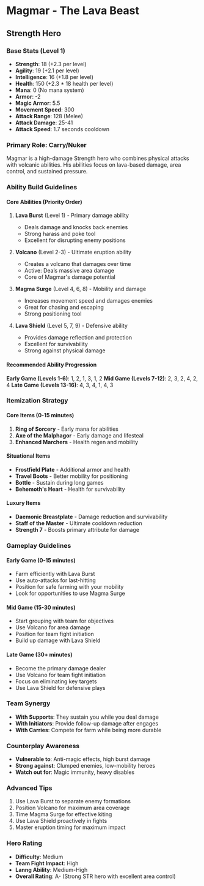 # Magmar - The Lava Beast
## Strength Hero

### Base Stats (Level 1)
- **Strength**: 18 (+2.3 per level)
- **Agility**: 19 (+2.1 per level)
- **Intelligence**: 16 (+1.8 per level)
- **Health**: 150 (+2.3 * 18 health per level)
- **Mana**: 0 (No mana system)
- **Armor**: -2
- **Magic Armor**: 5.5
- **Movement Speed**: 300
- **Attack Range**: 128 (Melee)
- **Attack Damage**: 25-41
- **Attack Speed**: 1.7 seconds cooldown

### Primary Role: Carry/Nuker
Magmar is a high-damage Strength hero who combines physical attacks with volcanic abilities. His abilities focus on lava-based damage, area control, and sustained pressure.

### Ability Build Guidelines

#### Core Abilities (Priority Order)
1. **Lava Burst** (Level 1) - Primary damage ability
   - Deals damage and knocks back enemies
   - Strong harass and poke tool
   - Excellent for disrupting enemy positions

2. **Volcano** (Level 2-3) - Ultimate eruption ability
   - Creates a volcano that damages over time
   - Active: Deals massive area damage
   - Core of Magmar's damage potential

3. **Magma Surge** (Level 4, 6, 8) - Mobility and damage
   - Increases movement speed and damages enemies
   - Great for chasing and escaping
   - Strong positioning tool

4. **Lava Shield** (Level 5, 7, 9) - Defensive ability
   - Provides damage reflection and protection
   - Excellent for survivability
   - Strong against physical damage

#### Recommended Ability Progression
**Early Game (Levels 1-6)**: 1, 2, 1, 3, 1, 2
**Mid Game (Levels 7-12)**: 2, 3, 2, 4, 2, 4
**Late Game (Levels 13-16)**: 4, 3, 4, 1, 4, 3

### Itemization Strategy

#### Core Items (0-15 minutes)
1. **Ring of Sorcery** - Early mana for abilities
2. **Axe of the Malphagor** - Early damage and lifesteal
3. **Enhanced Marchers** - Health regen and mobility

#### Situational Items
- **Frostfield Plate** - Additional armor and health
- **Travel Boots** - Better mobility for positioning
- **Bottle** - Sustain during long games
- **Behemoth's Heart** - Health for survivability

#### Luxury Items
- **Daemonic Breastplate** - Damage reduction and survivability
- **Staff of the Master** - Ultimate cooldown reduction
- **Strength 7** - Boosts primary attribute for damage

### Gameplay Guidelines

#### Early Game (0-15 minutes)
- Farm efficiently with Lava Burst
- Use auto-attacks for last-hitting
- Position for safe farming with your mobility
- Look for opportunities to use Magma Surge

#### Mid Game (15-30 minutes)
- Start grouping with team for objectives
- Use Volcano for area damage
- Position for team fight initiation
- Build up damage with Lava Shield

#### Late Game (30+ minutes)
- Become the primary damage dealer
- Use Volcano for team fight initiation
- Focus on eliminating key targets
- Use Lava Shield for defensive plays

### Team Synergy
- **With Supports**: They sustain you while you deal damage
- **With Initiators**: Provide follow-up damage after engages
- **With Carries**: Compete for farm while being more durable

### Counterplay Awareness
- **Vulnerable to**: Anti-magic effects, high burst damage
- **Strong against**: Clumped enemies, low-mobility heroes
- **Watch out for**: Magic immunity, heavy disables

### Advanced Tips
1. Use Lava Burst to separate enemy formations
2. Position Volcano for maximum area coverage
3. Time Magma Surge for effective kiting
4. Use Lava Shield proactively in fights
5. Master eruption timing for maximum impact

### Hero Rating
- **Difficulty**: Medium
- **Team Fight Impact**: High
- **Lanng Ability**: Medium-High
- **Overall Rating**: A- (Strong STR hero with excellent area control)
